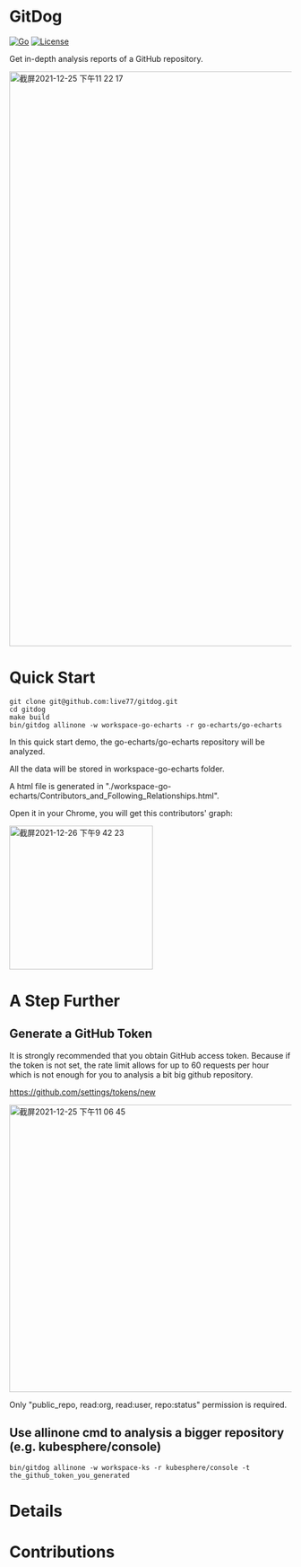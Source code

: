 # GitDog 

[![Go](https://github.com/live77/gitdog/actions/workflows/go.yml/badge.svg)](https://github.com/live77/gitdog/actions/workflows/go.yml)
[![License](https://img.shields.io/badge/License-Apache%202.0-blue.svg)](https://opensource.org/licenses/Apache-2.0)

Get in-depth analysis reports of a GitHub repository.

<img width="1024" alt="截屏2021-12-25 下午11 22 17" src="https://user-images.githubusercontent.com/51254187/147388217-bc92a8c0-b374-4aaa-9e46-a389ec7ee2fc.png">

# Quick Start
```shell
git clone git@github.com:live77/gitdog.git
cd gitdog
make build
bin/gitdog allinone -w workspace-go-echarts -r go-echarts/go-echarts
```

In this quick start demo, the go-echarts/go-echarts repository will be analyzed.

All the data will be stored in workspace-go-echarts folder.

A html file is generated in "./workspace-go-echarts/Contributors_and_Following_Relationships.html".

Open it in your Chrome, you will get this contributors' graph:

<img width="256" alt="截屏2021-12-26 下午9 42 23" src="https://user-images.githubusercontent.com/51254187/147410092-5e8e4ae7-bbf7-4304-94fc-6a30e923982e.png">

# A Step Further

## Generate a GitHub Token
It is strongly recommended that you obtain GitHub access token. 
Because if the token is not set, the rate limit allows for up to 60 requests per hour which is not enough for you to 
analysis a bit big github repository. 

https://github.com/settings/tokens/new

<img width="512" alt="截屏2021-12-25 下午11 06 45" src="https://user-images.githubusercontent.com/51254187/147388061-a04029f2-30a3-4374-af45-72cacf9ba6af.png">

Only "public_repo, read:org, read:user, repo:status" permission is required.

## Use allinone cmd to analysis a bigger repository (e.g. kubesphere/console)
```shell
bin/gitdog allinone -w workspace-ks -r kubesphere/console -t the_github_token_you_generated 
```

# Details 

# Contributions
